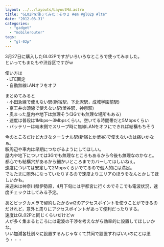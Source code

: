 ```yaml
---
layout: ../../layouts/LayoutMd.astro
title: "GL02Pを使ってみた！その２ #em #gl02p #lte"
date: "2012-03-31"
categories: 
  - "gadget"
  - "mobilerouter"
tags: 
  - "gl-02p"
---
```


3月27日に購入したGL02Pですがいろいろなところで使ってみました。  
といってもまたもや渋谷区ですがｗ

使い方は  
・LTE固定  
・自動無線LANオフをオフ

まとめてみると  
・小田急線で使えない駅(新宿駅，下北沢駅，成城学園前駅)  
・京王井の頭線で使えない駅(渋谷駅，神泉駅)  
・奥まった屋内や地下は無理そう(3Gでも無理な場所もある)  
・速度は普段は1Mbps～3Mbpsくらい。空いてる時間帯だと5Mbpsくらい  
・バッテリーは端末側でスリープ時に無線LANをオフにできれば結構もちそう

今のところだけど大きなターミナル駅(新宿とか渋谷)で使えないのは痛いかなぁ。  
駅周辺や車内は早期につながるようにしてほしい。  
屋内や地下については3Gでも無理なところもあるから今後も無理なのかなと。  
都心でも結構穴があるから細かいところまでカバーしてほしいねぇ。  
速度については安定して2Mbpsくらいでてるので個人的には満足。  
でもたまに圏外になっていたりするので速度よりエリアのほうをなんとかしてほしいかも。  
来週末は神奈川県伊勢原，4月下旬には宇都宮に行くのでそこでも電波状況，速度チェックはしてみる予定。

あとビックカメラで契約したからwi2のアクセスポイントを使うことができるのだけれど，意外と周りにアクセスポイントがあって便利だったりする。  
速度はGL02Pと同じくらいだけどｗ  
人が多く集まるところには電波の干渉を考えながら効率的に設置してほしいかな。  
いい加減各社別々に設置するんじゃなくて共同で設置すればいいのにとは思う・・・
